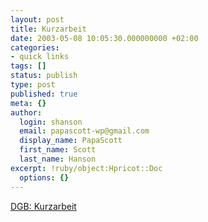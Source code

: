 ```yaml
---
layout: post
title: Kurzarbeit
date: 2003-05-08 10:05:30.000000000 +02:00
categories:
- quick links
tags: []
status: publish
type: post
published: true
meta: {}
author:
  login: shanson
  email: papascott-wp@gmail.com
  display_name: PapaScott
  first_name: Scott
  last_name: Hanson
excerpt: !ruby/object:Hpricot::Doc
  options: {}
---
```

<p><a title="Neues von Kurzarbeit und Kurzarbeitergeld" href="http://www.einblick.dgb.de/archiv/9802/tx980203.htm">DGB: Kurzarbeit</a></p>

